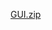 
[GUI.zip](https://github.com/mayamiddletonwelch/mayamiddletonwelch.github.io/files/7471600/GUI.zip)
